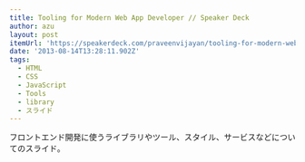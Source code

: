 ```yaml
---
title: Tooling for Modern Web App Developer // Speaker Deck
author: azu
layout: post
itemUrl: 'https://speakerdeck.com/praveenvijayan/tooling-for-modern-web-app-developer'
date: '2013-08-14T13:28:11.902Z'
tags:
  - HTML
  - CSS
  - JavaScript
  - Tools
  - library
  - スライド
---
```

フロントエンド開発に使うライブラリやツール、スタイル、サービスなどについてのスライド。

